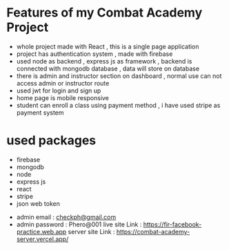 # Features of my Combat Academy Project

- whole project made with React , this is a single page application
- project has authentication system , made with firebase
- used node as backend , express js as framework , backend is connected with mongodb database , data will store on database
- there is admin and instructor section on dashboard , normal use can not access admin or instructor route
- used jwt  for login and sign up
- home page is mobile responsive 
- student can enroll a class using payment method , i have used stripe as payment system
# used packages
 - firebase
 - mongodb
 - node 
 - express js
 - react
 - stripe
 - json web token

<!-- TODO: -->
- admin email : checkph@gmail.com
- admin password : Phero@001
live site Link : https://fir-facebook-practice.web.app
server site Link : https://combat-academy-server.vercel.app/